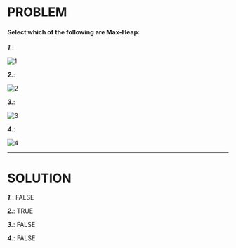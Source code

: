 # PROBLEM

#### Select which of the following are Max-Heap:

***1.***:

![1](https://i.imgur.com/NYZzxYW.jpg)

***2.***:

![2](https://i.imgur.com/ntz0MMh.jpg)

***3.***:

![3](https://i.imgur.com/XCmAjlE.jpg)

***4.***:

![4](https://i.imgur.com/EqKqeyI.jpg)

----------------------------------------------------------------

# SOLUTION

***1.***: FALSE

***2.***: TRUE

***3.***: FALSE

***4.***: FALSE
